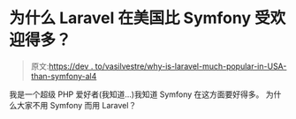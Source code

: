 # 为什么 Laravel 在美国比 Symfony 受欢迎得多？

> 原文:[https://dev . to/vasilvestre/why-is-laravel-much-popular-in-USA-than-symfony-al4](https://dev.to/vasilvestre/why-is-laravel-much-popular-in-usa-than-symfony--al4)

我是一个超级 PHP 爱好者(我知道...)我知道 Symfony 在这方面要好得多。
为什么大家不用 Symfony 而用 Laravel？